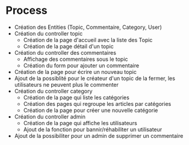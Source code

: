 # Process

- Création des Entities (Topic, Commentaire, Category, User)
- Création du controller topic
    - Création de la page d'accueil avec la liste des Topic
    - Création de la page détail d'un topic
- Création du controller des commentaires
    - Affichage des commentaires sous le topic
    - Création du form pour ajouter un commentaire
- Création de la page pour écrire un nouveau topic
- Ajout de la possiblité pour le créateur d'un topic de la fermer, les utilisateurs ne peuvent plus le commenter
- Création du controller category
    - Création de la page qui liste les catégories
    - Création des pages qui regroupe les articles par catégories
    - Création de la page pour créer une nouvelle catégorie
- Création du controller admin 
    - Création de la page qui affiche les utilisateurs
    - Ajout de la fonction pour bannir/réhabiliter un utilisateur
- Ajout de la possibiliter pour un admin de supprimer un commentaire